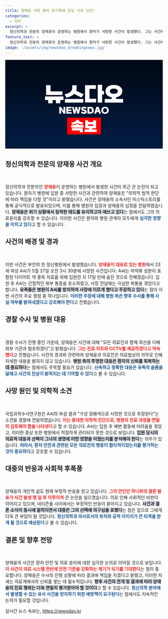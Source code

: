 ```yaml
---
title: 양재웅 사망 환자 유가족에 진심 사과 선언!
categories:
  - 의학
excerpt: >
  정신의학과 전문의 양재웅이 운영하는 병원에서 환자가 사망한 사건이 발생했다. 그는 사건에 대해 사과하며 책임을 다하겠다고 밝혔고, 경찰 수사가 진행 중이다. 사건의 여파로 그의 결혼 소식에는 부정적인 여론이 쏟아지고 있다.
feature_text: >
  정신의학과 전문의 양재웅이 운영하는 병원에서 환자가 사망한 사건이 발생했다. 그는 사건에 대해 사과하며 책임을 다하겠다고 밝혔고, 경찰 수사가 진행 중이다. 사건의 여파로 그의 결혼 소식에는 부정적인 여론이 쏟아지고 있다.
image: '/assets/img/newsdao_breakingnews.jpg'
---
```


<p><img src="/assets/img/newsdao_breakingnews.jpg" alt="firstkoreanews 속보" /></p>

<h2 data-ke-size="size26">정신의학과 전문의 양재웅 사건 개요</h2>

<p data-ke-size="size16">&nbsp;</p>

<p>정신의학과 전문의인 <b><span style="color: #ee2323;">양재웅</span></b>이 운영하는 병원에서 발생한 사건이 최근 큰 논란이 되고 있습니다. 환자가 병원에 입원 중 사망한 사건과 관련하여 양재웅은 "의학적 법적 판단에 따라 책임을 다할 것"이라고 밝혔습니다. 사건은 양재웅의 소속사인 미스틱스토리를 통해 공식적으로 발표되었으며, 이를 통해 병원의 입장과 양재웅의 심정을 전달하였습니다. <b><span style="background-color: #21538527;">양재웅은 위기 상황에서 침착한 태도를 유지하고자 애쓰고 있다</span></b>는 점에서도 그의 의료윤리를 강조할 수 있습니다. 이러한 사건은 환자와 병원 관계자 모두에게 <b><span style="color: #1a5490;">심각한 영향을 미치고 있다</span></b>고 할 수 있습니다.</p>

<h2 data-ke-size="size26">사건의 배경 및 경과</h2>

<p data-ke-size="size16">&nbsp;</p>

<p>이번 사건은 부천의 한 정신병원에서 발생했습니다. <b><span style="color: #ee2323;">양재웅이 대표로 있는 병원</span></b>에서 33세 여성 A씨가 5월 27일 오전 3시 30분에 사망한 사건입니다. A씨는 마약류 성분이 포함된 다이어트 약 중독 치료를 위해 입원한 지 17일 만에 숨진 것으로 전해졌습니다. 입원 후 A씨는 간헐적인 복부 통증을 호소하였고, 사망 전날에는 극심한 복통을 겪었다고 합니다. <b><span style="background-color: #21538527;">유족들은 병원이 A씨를 방치하여 사망에 이르게 했다고 주장하고 있다</span></b>는 점이 이번 사건의 주요 쟁점 중 하나입니다. <b><span style="color: #1a5490;">이러한 주장에 대해 병원 측은 향후 수사를 통해 사실 여부를 밝혀내겠다고 강조해야 한다</span></b>고 전했습니다.</p>

<h2 data-ke-size="size26">경찰 수사 및 병원 대응</h2>

<p data-ke-size="size16">&nbsp;</p>

<p>경찰 수사가 진행 중인 가운데, 양재웅은 사건에 대해 "모든 의료진과 함께 최선을 다해 외부 기관과 협조하겠다"고 밝혔습니다. <b><span style="color: #ee2323;">그는 진료 차트와 CCTV를 제공하겠다고 약속했다</span></b>고 전했습니다. 사건의 경과와 관련하여 양재웅과 의료진은 의료법상의 의무로 인해 자세한 내용을 밝히지 않고 있습니다. <b><span style="background-color: #21538527;">병원 측의 투명한 대응은 환자의 신뢰를 회복하는 데 중요하다</span></b>는 점에서도 주목할 필요가 있습니다. <b><span style="color: #1a5490;">신속하고 정확한 대응은 유족의 슬픔을 달래고 사건의 진상이 밝혀지는 데 기여할 수 있다</span></b>고 볼 수 있습니다.</p>

<h2 data-ke-size="size26">사망 원인 및 의학적 소견</h2>

<p data-ke-size="size16">&nbsp;</p>

<p>국립과학수사연구원은 A씨의 부검 결과 "가성 장폐색으로 사망한 것으로 추정된다"는 소견을 경찰에 전달하였습니다. <b><span style="color: #ee2323;">이는 중대한 의학적 진단으로, 병원의 진료 과정을 면밀히 검토해야 함을 나타낸다</span></b>고 할 수 있습니다. A씨는 입원 후 배변 활동에 어려움을 겪었고, 이러한 증상 또한 병원에서 적절하게 관리되지 못한 것으로 보입니다. <b><span style="background-color: #21538527;">입원 당시의 의료적 대응과 선택이 그녀의 생명에 어떤 영향을 미쳤는지를 분석해야 한다</span></b>는 의무가 있습니다. <b><span style="color: #1a5490;">따라서, 환자 안전과 관련된 모든 의료진의 행동이 합리적이었는지를 평가하는 것이 중요하다</span></b>고 강조할 수 있습니다.</p>

<h2 data-ke-size="size26">대중의 반응과 사회적 후폭풍</h2>

<p data-ke-size="size16">&nbsp;</p>

<p>양재웅의 개인적 삶도 현재 부정적 반응을 얻고 있습니다. <b><span style="color: #ee2323;">그의 연인인 하니와의 결혼 발표가 사건 발생 몇 일 후 이루어져</span></b> 큰 논란을 일으켰습니다. 이로 인해 사회적인 비판이 이어지고 있으며, 네티즌들 사이에서는 부정적인 반응이 쏟아지고 있습니다. <b><span style="background-color: #21538527;">사건과 결혼 소식이 동시에 알려지면서 대중은 그의 선택에 의구심을 표했다</span></b>는 점은 앞으로 그에게 더욱 큰 부담이 될 것입니다. <b><span style="color: #1a5490;">정신의학과 의사로서의 위치와 공적 이미지가 큰 타격을 받게 될 것으로 예상된다</span></b>고 볼 수 있습니다.</p>

<h2 data-ke-size="size26">결론 및 향후 전망</h2>

<p data-ke-size="size16">&nbsp;</p>

<p>양재웅의 사건은 환자 안전 및 의료 윤리에 대한 심각한 논의로 이어질 것으로 보입니다. <b><span style="color: #ee2323;">이 사건이 의료 시스템 전반에 안전 기준을 강화하는 계기가 되기를 기대한다</span></b>는 점이 중요합니다. 양재웅은 수사의 진행 상황에 따라 결과에 책임을 지겠다고 밝혔고, 이러한 자세는 의료계에서의 신뢰를 쌓는 데 필수적입니다. <b><span style="background-color: #21538527;">향후 사건의 전개 및 결과에 따라 양재웅의 진료 행위는 더욱 면밀히 평가받아야 할 것이다</span></b>고 할 수 있습니다. <b><span style="color: #1a5490;">정신의학 분야에서 발생할 수 있는 유사 사건을 방지하기 위한 예방책이 요구된다</span></b>는 점에서도 지속적인 논의가 필요할 것입니다.</p>
실시간 뉴스 속보는, <a href="https://newsdao.kr" rel="dofollow">https://newsdao.kr</a>


